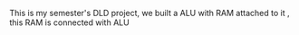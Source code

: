 This is my semester's DLD project, we built a ALU with RAM attached to it , this RAM is connected with ALU 
